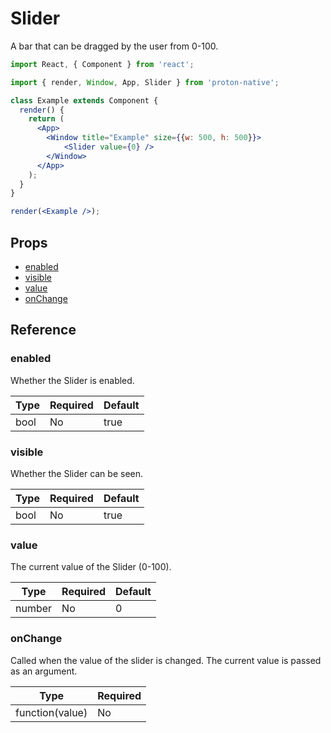 # Slider

A bar that can be dragged by the user from 0-100.

```jsx
import React, { Component } from 'react';

import { render, Window, App, Slider } from 'proton-native';

class Example extends Component {
  render() {
    return (
      <App>
        <Window title="Example" size={{w: 500, h: 500}}>
            <Slider value={0} />
        </Window>
      </App>
    );
  }
}

render(<Example />);
```

## Props

- [enabled](#enabled)
- [visible](#visible)
- [value](#value)
- [onChange](#onChange)

## Reference

### enabled

Whether the Slider is enabled.

| **Type** | **Required** | **Default** |
| --- | --- | --- |
| bool | No | true |

### visible

Whether the Slider can be seen.

| **Type** | **Required** | **Default** |
| --- | --- | --- |
| bool | No | true |

### value

The current value of the Slider (0-100).

| **Type** | **Required** | **Default** |
| --- | --- | --- |
| number | No | 0 |

### onChange

Called when the value of the slider is changed. The current value is passed as an argument.

| **Type** | **Required** |
| --- | --- |
| function(value) | No |
